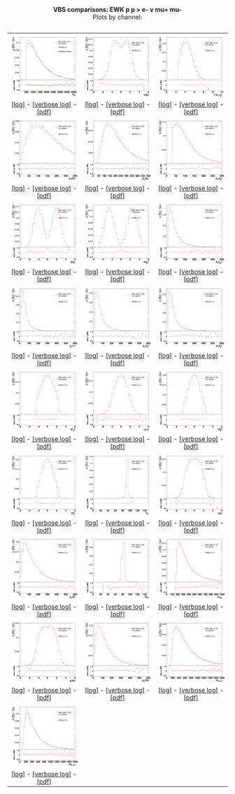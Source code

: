 <body>
  <div style="text-align: center;"><b>VBS comparisons: EWK p p > e- v mu+ mu-</b></div>
  <table>
  <div style="text-align: center;">Plots by channel: 
  <table>
  <tr style="text-align: center;">
    <td style="text-align: center;">
        <img src="plots/hmqq.png" class="autoResizeImage" /><br/>
        <a href="logs/hmqq_event_info.log">[log]</a> - 
        <a href="logs/hmqq_event_info-verbose.log">[verbose log]</a> - 
        <a href="plots/hmqq.pdf">[pdf]</a>
    </td>
    <td style="text-align: center;">
        <img src="plots/heta.png" class="autoResizeImage" /><br/>
        <a href="logs/heta_event_info.log">[log]</a> - 
        <a href="logs/heta_event_info-verbose.log">[verbose log]</a> - 
        <a href="plots/heta.pdf">[pdf]</a>
    </td>
    <td style="text-align: center;">
        <img src="plots/hdeta.png" class="autoResizeImage" /><br/>
        <a href="logs/hdeta_event_info.log">[log]</a> - 
        <a href="logs/hdeta_event_info-verbose.log">[verbose log]</a> - 
        <a href="plots/hdeta.pdf">[pdf]</a>
    </td>
  </tr>
  <tr style="text-align: center;">
    <td style="text-align: center;">
        <img src="plots/hpt.png" class="autoResizeImage" /><br/>
        <a href="logs/hpt_event_info.log">[log]</a> - 
        <a href="logs/hpt_event_info-verbose.log">[verbose log]</a> - 
        <a href="plots/hpt.pdf">[pdf]</a>
    </td>
    <td style="text-align: center;">
        <img src="plots/hptq1.png" class="autoResizeImage" /><br/>
        <a href="logs/hptq1_event_info.log">[log]</a> - 
        <a href="logs/hptq1_event_info-verbose.log">[verbose log]</a> - 
        <a href="plots/hptq1.pdf">[pdf]</a>
    </td>
    <td style="text-align: center;">
        <img src="plots/hptq2.png" class="autoResizeImage" /><br/>
        <a href="logs/hptq2_event_info.log">[log]</a> - 
        <a href="logs/hptq2_event_info-verbose.log">[verbose log]</a> - 
        <a href="plots/hptq2.pdf">[pdf]</a>
    </td>
  </tr>
  <tr style="text-align: center;">
    <td style="text-align: center;">
        <img src="plots/hetaq1.png" class="autoResizeImage" /><br/>
        <a href="logs/hetaq1_event_info.log">[log]</a> - 
        <a href="logs/hetaq1_event_info-verbose.log">[verbose log]</a> - 
        <a href="plots/hetaq1.pdf">[pdf]</a>
    </td>
    <td style="text-align: center;">
        <img src="plots/hetaq2.png" class="autoResizeImage" /><br/>
        <a href="logs/hetaq2_event_info.log">[log]</a> - 
        <a href="logs/hetaq2_event_info-verbose.log">[verbose log]</a> - 
        <a href="plots/hetaq2.pdf">[pdf]</a>
    </td>
    <td style="text-align: center;">
        <img src="plots/hptlw.png" class="autoResizeImage" /><br/>
        <a href="logs/hptlw_event_info.log">[log]</a> - 
        <a href="logs/hptlw_event_info-verbose.log">[verbose log]</a> - 
        <a href="plots/hptlw.pdf">[pdf]</a>
    </td>
  </tr>
  <tr style="text-align: center;">
    <td style="text-align: center;">
        <img src="plots/hptnw.png" class="autoResizeImage" /><br/>
        <a href="logs/hptnw_event_info.log">[log]</a> - 
        <a href="logs/hptnw_event_info-verbose.log">[verbose log]</a> - 
        <a href="plots/hptnw.pdf">[pdf]</a>
    </td>
    <td style="text-align: center;">
        <img src="plots/hptzp.png" class="autoResizeImage" /><br/>
        <a href="logs/hptzp_event_info.log">[log]</a> - 
        <a href="logs/hptzp_event_info-verbose.log">[verbose log]</a> - 
        <a href="plots/hptzp.pdf">[pdf]</a>
    </td>
    <td style="text-align: center;">
        <img src="plots/hptzm.png" class="autoResizeImage" /><br/>
        <a href="logs/hptzm_event_info.log">[log]</a> - 
        <a href="logs/hptzm_event_info-verbose.log">[verbose log]</a> - 
        <a href="plots/hptzm.pdf">[pdf]</a>
    </td>
  </tr>
  <tr style="text-align: center;">
    <td style="text-align: center;">
        <img src="plots/hetalw.png" class="autoResizeImage" /><br/>
        <a href="logs/hetalw_event_info.log">[log]</a> - 
        <a href="logs/hetalw_event_info-verbose.log">[verbose log]</a> - 
        <a href="plots/hetalw.pdf">[pdf]</a>
    </td>
    <td style="text-align: center;">
        <img src="plots/hetanw.png" class="autoResizeImage" /><br/>
        <a href="logs/hetanw_event_info.log">[log]</a> - 
        <a href="logs/hetanw_event_info-verbose.log">[verbose log]</a> - 
        <a href="plots/hetanw.pdf">[pdf]</a>
    </td>
    <td style="text-align: center;">
        <img src="plots/hetazp.png" class="autoResizeImage" /><br/>
        <a href="logs/hetazp_event_info.log">[log]</a> - 
        <a href="logs/hetazp_event_info-verbose.log">[verbose log]</a> - 
        <a href="plots/hetazp.pdf">[pdf]</a>
    </td>
  </tr>
  <tr style="text-align: center;">
    <td style="text-align: center;">
        <img src="plots/hetazm.png" class="autoResizeImage" /><br/>
        <a href="logs/hetazm_event_info.log">[log]</a> - 
        <a href="logs/hetazm_event_info-verbose.log">[verbose log]</a> - 
        <a href="plots/hetazm.pdf">[pdf]</a>
    </td>
    <td style="text-align: center;">
        <img src="plots/hmz.png" class="autoResizeImage" /><br/>
        <a href="logs/hmz_event_info.log">[log]</a> - 
        <a href="logs/hmz_event_info-verbose.log">[verbose log]</a> - 
        <a href="plots/hmz.pdf">[pdf]</a>
    </td>
    <td style="text-align: center;">
        <img src="plots/hyz.png" class="autoResizeImage" /><br/>
        <a href="logs/hyz_event_info.log">[log]</a> - 
        <a href="logs/hyz_event_info-verbose.log">[verbose log]</a> - 
        <a href="plots/hyz.pdf">[pdf]</a>
    </td>
  </tr>
  <tr style="text-align: center;">
    <td style="text-align: center;">
        <img src="plots/hptz.png" class="autoResizeImage" /><br/>
        <a href="logs/hptz_event_info.log">[log]</a> - 
        <a href="logs/hptz_event_info-verbose.log">[verbose log]</a> - 
        <a href="plots/hptz.pdf">[pdf]</a>
    </td>
    <td style="text-align: center;">
        <img src="plots/hmw.png" class="autoResizeImage" /><br/>
        <a href="logs/hmw_event_info.log">[log]</a> - 
        <a href="logs/hmw_event_info-verbose.log">[verbose log]</a> - 
        <a href="plots/hmw.pdf">[pdf]</a>
    </td>
    <td style="text-align: center;">
        <img src="plots/hmwz.png" class="autoResizeImage" /><br/>
        <a href="logs/hmwz_event_info.log">[log]</a> - 
        <a href="logs/hmwz_event_info-verbose.log">[verbose log]</a> - 
        <a href="plots/hmwz.pdf">[pdf]</a>
    </td>
  </tr>
  <tr style="text-align: center;">
    <td style="text-align: center;">
        <img src="plots/hyw.png" class="autoResizeImage" /><br/>
        <a href="logs/hyw_event_info.log">[log]</a> - 
        <a href="logs/hyw_event_info-verbose.log">[verbose log]</a> - 
        <a href="plots/hyw.pdf">[pdf]</a>
    </td>
    <td style="text-align: center;">
        <img src="plots/hptw.png" class="autoResizeImage" /><br/>
        <a href="logs/hptw_event_info.log">[log]</a> - 
        <a href="logs/hptw_event_info-verbose.log">[verbose log]</a> - 
        <a href="plots/hptw.pdf">[pdf]</a>
    </td>
    <td style="text-align: center;">
        <img src="plots/hmwq1.png" class="autoResizeImage" /><br/>
        <a href="logs/hmwq1_event_info.log">[log]</a> - 
        <a href="logs/hmwq1_event_info-verbose.log">[verbose log]</a> - 
        <a href="plots/hmwq1.pdf">[pdf]</a>
    </td>
  </tr>
  <tr style="text-align: center;">
    <td style="text-align: center;">
        <img src="plots/hmwq2.png" class="autoResizeImage" /><br/>
        <a href="logs/hmwq2_event_info.log">[log]</a> - 
        <a href="logs/hmwq2_event_info-verbose.log">[verbose log]</a> - 
        <a href="plots/hmwq2.pdf">[pdf]</a>
    </td>
</body>

